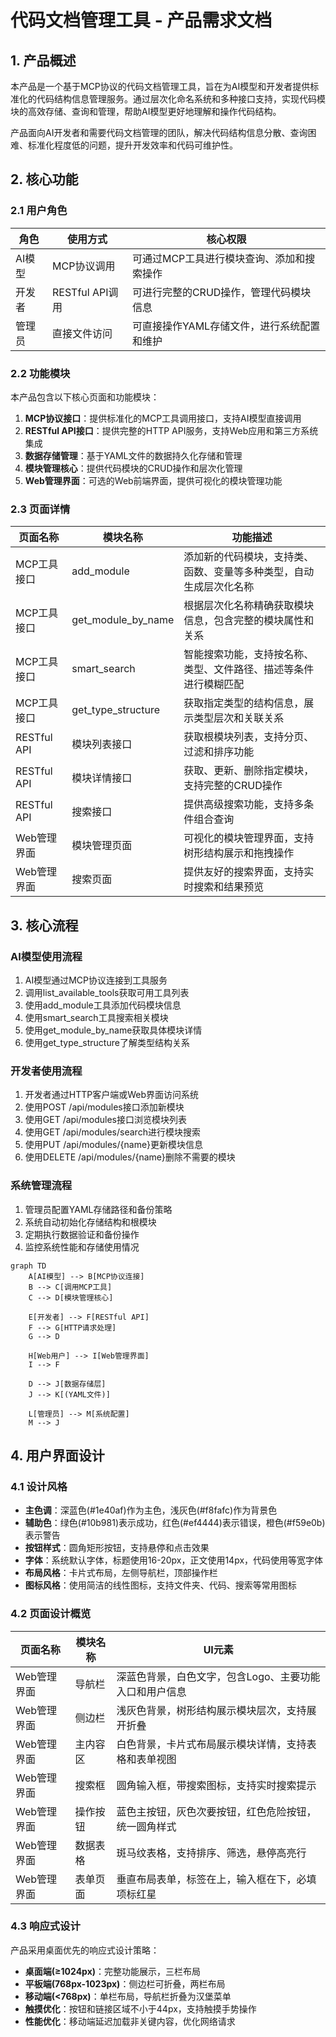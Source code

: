 # 代码文档管理工具 - 产品需求文档

## 1. 产品概述

本产品是一个基于MCP协议的代码文档管理工具，旨在为AI模型和开发者提供标准化的代码结构信息管理服务。通过层次化命名系统和多种接口支持，实现代码模块的高效存储、查询和管理，帮助AI模型更好地理解和操作代码结构。

产品面向AI开发者和需要代码文档管理的团队，解决代码结构信息分散、查询困难、标准化程度低的问题，提升开发效率和代码可维护性。

## 2. 核心功能

### 2.1 用户角色

| 角色 | 使用方式 | 核心权限 |
|------|----------|----------|
| AI模型 | MCP协议调用 | 可通过MCP工具进行模块查询、添加和搜索操作 |
| 开发者 | RESTful API调用 | 可进行完整的CRUD操作，管理代码模块信息 |
| 管理员 | 直接文件访问 | 可直接操作YAML存储文件，进行系统配置和维护 |

### 2.2 功能模块

本产品包含以下核心页面和功能模块：

1. **MCP协议接口**：提供标准化的MCP工具调用接口，支持AI模型直接调用
2. **RESTful API接口**：提供完整的HTTP API服务，支持Web应用和第三方系统集成
3. **数据存储管理**：基于YAML文件的数据持久化存储和管理
4. **模块管理核心**：提供代码模块的CRUD操作和层次化管理
5. **Web管理界面**：可选的Web前端界面，提供可视化的模块管理功能

### 2.3 页面详情

| 页面名称 | 模块名称 | 功能描述 |
|----------|----------|----------|
| MCP工具接口 | add_module | 添加新的代码模块，支持类、函数、变量等多种类型，自动生成层次化名称 |
| MCP工具接口 | get_module_by_name | 根据层次化名称精确获取模块信息，包含完整的模块属性和关系 |
| MCP工具接口 | smart_search | 智能搜索功能，支持按名称、类型、文件路径、描述等条件进行模糊匹配 |
| MCP工具接口 | get_type_structure | 获取指定类型的结构信息，展示类型层次和关联关系 |
| RESTful API | 模块列表接口 | 获取根模块列表，支持分页、过滤和排序功能 |
| RESTful API | 模块详情接口 | 获取、更新、删除指定模块，支持完整的CRUD操作 |
| RESTful API | 搜索接口 | 提供高级搜索功能，支持多条件组合查询 |
| Web管理界面 | 模块管理页面 | 可视化的模块管理界面，支持树形结构展示和拖拽操作 |
| Web管理界面 | 搜索页面 | 提供友好的搜索界面，支持实时搜索和结果预览 |

## 3. 核心流程

### AI模型使用流程
1. AI模型通过MCP协议连接到工具服务
2. 调用list_available_tools获取可用工具列表
3. 使用add_module工具添加代码模块信息
4. 使用smart_search工具搜索相关模块
5. 使用get_module_by_name获取具体模块详情
6. 使用get_type_structure了解类型结构关系

### 开发者使用流程
1. 开发者通过HTTP客户端或Web界面访问系统
2. 使用POST /api/modules接口添加新模块
3. 使用GET /api/modules接口浏览模块列表
4. 使用GET /api/modules/search进行模块搜索
5. 使用PUT /api/modules/{name}更新模块信息
6. 使用DELETE /api/modules/{name}删除不需要的模块

### 系统管理流程
1. 管理员配置YAML存储路径和备份策略
2. 系统自动初始化存储结构和根模块
3. 定期执行数据验证和备份操作
4. 监控系统性能和存储使用情况

```mermaid
graph TD
    A[AI模型] --> B[MCP协议连接]
    B --> C[调用MCP工具]
    C --> D[模块管理核心]
    
    E[开发者] --> F[RESTful API]
    F --> G[HTTP请求处理]
    G --> D
    
    H[Web用户] --> I[Web管理界面]
    I --> F
    
    D --> J[数据存储层]
    J --> K[(YAML文件)]
    
    L[管理员] --> M[系统配置]
    M --> J
```

## 4. 用户界面设计

### 4.1 设计风格

- **主色调**：深蓝色(#1e40af)作为主色，浅灰色(#f8fafc)作为背景色
- **辅助色**：绿色(#10b981)表示成功，红色(#ef4444)表示错误，橙色(#f59e0b)表示警告
- **按钮样式**：圆角矩形按钮，支持悬停和点击效果
- **字体**：系统默认字体，标题使用16-20px，正文使用14px，代码使用等宽字体
- **布局风格**：卡片式布局，左侧导航栏，顶部操作栏
- **图标风格**：使用简洁的线性图标，支持文件夹、代码、搜索等常用图标

### 4.2 页面设计概览

| 页面名称 | 模块名称 | UI元素 |
|----------|----------|--------|
| Web管理界面 | 导航栏 | 深蓝色背景，白色文字，包含Logo、主要功能入口和用户信息 |
| Web管理界面 | 侧边栏 | 浅灰色背景，树形结构展示模块层次，支持展开折叠 |
| Web管理界面 | 主内容区 | 白色背景，卡片式布局展示模块详情，支持表格和表单视图 |
| Web管理界面 | 搜索框 | 圆角输入框，带搜索图标，支持实时搜索提示 |
| Web管理界面 | 操作按钮 | 蓝色主按钮，灰色次要按钮，红色危险按钮，统一圆角样式 |
| Web管理界面 | 数据表格 | 斑马纹表格，支持排序、筛选，悬停高亮行 |
| Web管理界面 | 表单页面 | 垂直布局表单，标签在上，输入框在下，必填项标红星 |

### 4.3 响应式设计

产品采用桌面优先的响应式设计策略：
- **桌面端(≥1024px)**：完整功能展示，三栏布局
- **平板端(768px-1023px)**：侧边栏可折叠，两栏布局
- **移动端(<768px)**：单栏布局，导航栏折叠为汉堡菜单
- **触摸优化**：按钮和链接区域不小于44px，支持触摸手势操作
- **性能优化**：移动端延迟加载非关键内容，优化网络请求